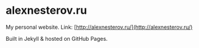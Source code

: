 # alexnesterov.ru

My personal website. Link: [http://alexnesterov.ru/](http://alexnesterov.ru/)

Built in Jekyll & hosted on GitHub Pages.
